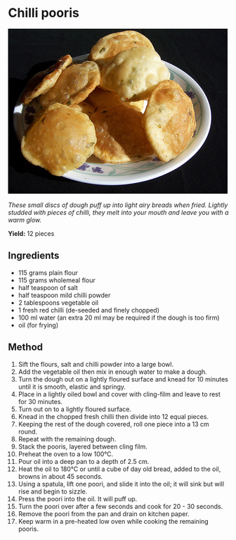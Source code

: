 # Chilli pooris

![Name](resources/poori.jpg)

*These small discs of dough puff up into light airy breads when fried. Lightly studded with pieces of chilli, they melt into your mouth and leave you with a warm glow.*

**Yield:** 12 pieces

## Ingredients
- 115 grams plain flour
- 115 grams wholemeal flour
- half teaspoon of salt
- half teaspoon mild chilli powder
- 2 tablespoons vegetable oil
- 1 fresh red chilli (de-seeded and finely chopped)
- 100 ml water (an extra 20 ml may be required if the dough is too firm)
- oil (for frying)

## Method
1. Sift the flours, salt and chilli powder into a large bowl.
1. Add the vegetable oil then mix in enough water to make a dough.
1. Turn the dough out on a lightly floured surface and knead for 10 minutes until it is smooth, elastic and springy.
1. Place in a lightly oiled bowl and cover with cling-film and leave to rest for 30 minutes.
1. Turn out on to a lightly floured surface.
1. Knead in the chopped fresh chilli then divide into 12 equal pieces.
1. Keeping the rest of the dough covered, roll one piece into a 13 cm round.
1. Repeat with the remaining dough.
1. Stack the pooris, layered between cling film.
1. Preheat the oven to a low 100°C.
1. Pour oil into a deep pan to a depth of 2.5 cm.
1. Heat the oil to 180°C or until a cube of day old bread, added to the oil, browns in about 45 seconds.
1. Using a spatula, lift one poori, and slide it into the oil; it will sink but will rise and begin to sizzle.
1. Press the poori into the oil. It will puff up.
1. Turn the poori over after a few seconds and cook for 20 - 30 seconds.
1. Remove the poori from the pan and drain on kitchen paper.
1. Keep warm in a pre-heated low oven while cooking the remaining pooris.